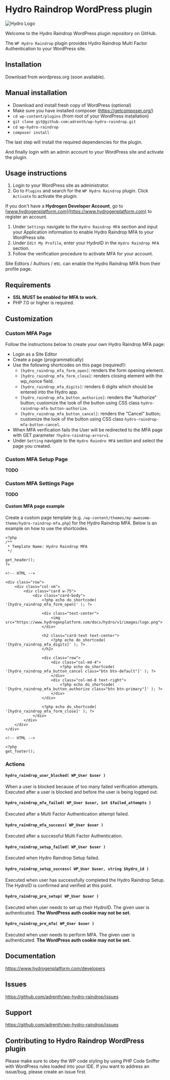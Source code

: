 # Hydro Raindrop WordPress plugin 

![Hydro Logo](https://i.imgur.com/slcCepB.png)

Welcome to the Hydro Raindrop WordPress plugin repository on GitHub.

The `WP Hydro Raindrop` plugin provides Hydro Raindrop Multi Factor Authentication to your WordPress site.

## Installation

Download from wordpress.org (soon available).

## Manual installation

- Download and install fresh copy of WordPress (optional)
- Make sure you have installed composer (https://getcomposer.org/)
- `cd wp-content/plugins` (from root of your WordPress installation)
- `git clone git@github.com:adrenth/wp-hydro-raindrop.git`
- `cd wp-hydro-raindrop`
- `composer install`

The last step will install the required dependencies for the plugin.

And finally login with an admin account to your WordPress site and activate the plugin.

## Usage instructions

1. Login to your WordPress site as administrator.
2. Go to `Plugins` and search for the `WP Hydro Raindrop` plugin. Click `Activate` to activate the plugin.

If you don't have a **Hydrogen Developer Account**, go to [www.hydrogenplatform.com](https://www.hydrogenplatform.com) to register an account.

1. Under `Settings` navigate to the `Hydro Raindrop MFA` section and input your Application information to enable Hydro Raindrop MFA to your WordPress site. 
2. Under `Edit My Profile`, enter your HydroID in the `Hydro Raindrop MFA` section.
3. Follow the verification procedure to activate MFA for your account.

Site Editors / Authors / etc. can enable the Hydro Raindrop MFA from their profile page.

## Requirements

* **SSL MUST be enabled for MFA to work.**
* PHP 7.0 or higher is required.

## Customization

### Custom MFA Page

Follow the instructions below to create your own Hydro Raindrop MFA page:

* Login as a Site Editor
* Create a page (programmatically)
* Use the following shortcodes on this page (required!):
    - `[hydro_raindrop_mfa_form_open]`: renders the form opening element.
    - `[hydro_raindrop_mfa_form_close]`: renders closing element with the wp_nonce field.
    - `[hydro_raindrop_mfa_digits]`: renders 6 digits which should be entered into the Hydro app.
    - `[hydro_raindrop_mfa_button_authorize]`: renders the "Authorize" button; customize the look of the button using CSS class `hydro-raindrop-mfa-button-authorize`.
    - `[hydro_raindrop_mfa_button_cancel]`: renders the "Cancel" button; customize the look of the button using CSS class `hydro-raindrop-mfa-button-cancel`.
* When MFA verification fails the User will be redirected to the MFA page with GET parameter `?hydro-raindrop-error=1`.
* Under `Setting` navigate to the `Hydro Raindro MFA` section and select the page you created.

### Custom MFA Setup Page

**TODO**

### Custom MFA Settings Page

**TODO**

#### Custom MFA page example

Create a custom page template (e.g. `/wp-content/themes/my-awesome-theme/hydro-raindrop-mfa.php`) for the Hydro Raindrop MFA. Below is an example on how to use the shortcodes.

```
<?php
/**
 * Template Name: Hydro Raindrop MFA
 */

get_header();
?>

<!-- HTML -->

<div class="row">
    <div class="col-sm">
        <div class="card w-75">
            <div class="card-body">
                <?php echo do_shortcode( '[hydro_raindrop_mfa_form_open]' ); ?>

                <div class="text-center">
                    <img src="https://www.hydrogenplatform.com/docs/hydro/v1/images/logo.png">
                </div>

                <h2 class="card-text text-center">
                    <?php echo do_shortcode( '[hydro_raindrop_mfa_digits]' ); ?>
                </h2>

                <div class="row">
                    <div class="col-md-4">
                        <?php echo do_shortcode( '[hydro_raindrop_mfa_button_cancel class="btn btn-default"]' ); ?>
                    </div>
                    <div class="col-md-8 text-right">
                        <?php echo do_shortcode( '[hydro_raindrop_mfa_button_authorize class="btn btn-primary"]' ); ?>
                    </div>
                </div>
                
                <?php echo do_shortcode( '[hydro_raindrop_mfa_form_close]' ); ?>
            </div>
        </div>
    </div>
</div>

<!-- HTML -->

<?php
get_footer();

```

### Actions

#### `hydro_raindrop_user_blocked( WP_User $user )`

When a user is blocked because of too many failed verification attempts.
Executed after a user is blocked and before the user is being logged out.

#### `hydro_raindrop_mfa_failed( WP_User $user, int $failed_attempts )`

Executed after a Multi Factor Authentication attempt failed.

#### `hydro_raindrop_mfa_success( WP_User $user )`

Executed after a successful Multi Factor Authentication.

#### `hydro_raindrop_setup_failed( WP_User $user )`

Executed when Hydro Raindrop Setup failed.

#### `hydro_raindrop_setup_success( WP_User $user, string $hydro_id )`

Executed when user has successfully completed the Hydro Raindrop Setup.
The HydroID is confirmed and verified at this point.

#### `hydro_raindrop_pre_setup( WP_User $user )`

Executed when user needs to set up their HydroID.
The given user is authenticated. **The WordPress auth cookie may not be set.**

#### `hydro_raindrop_pre_mfa( WP_User $user )`

Executed when user needs to perform MFA.
The given user is authenticated. **The WordPress auth cookie may not be set.**

## Documentation

https://www.hydrogenplatform.com/developers

## Issues

https://github.com/adrenth/wp-hydro-raindrop/issues

## Support

https://github.com/adrenth/wp-hydro-raindrop/issues

## Contributing to Hydro Raindrop WordPress plugin

Please make sure to obey the WP code styling by using PHP Code Sniffer with WordPress rules loaded into your IDE.
If you want to address an issue/bug, please create an issue first.
